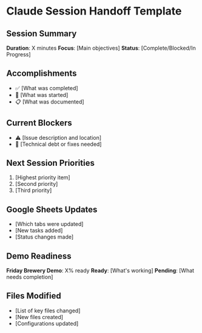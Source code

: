 # Claude Session Handoff Template

## Session Summary
**Duration**: X minutes
**Focus**: [Main objectives]
**Status**: [Complete/Blocked/In Progress]

## Accomplishments
- ✅ [What was completed]
- 🚧 [What was started]
- 📋 [What was documented]

## Current Blockers
- ⚠️ [Issue description and location]
- 🔧 [Technical debt or fixes needed]

## Next Session Priorities
1. [Highest priority item]
2. [Second priority]
3. [Third priority]

## Google Sheets Updates
- [Which tabs were updated]
- [New tasks added]
- [Status changes made]

## Demo Readiness
**Friday Brewery Demo**: X% ready
**Ready**: [What's working]
**Pending**: [What needs completion]

## Files Modified
- [List of key files changed]
- [New files created]
- [Configurations updated]
